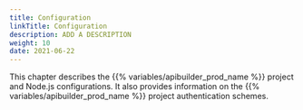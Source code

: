 ```yaml
---
title: Configuration
linkTitle: Configuration
description: ADD A DESCRIPTION
weight: 10
date: 2021-06-22
---
```


This chapter describes the {{% variables/apibuilder_prod_name %}} project and Node.js configurations. It also provides information on the {{% variables/apibuilder_prod_name %}} project authentication schemes.
